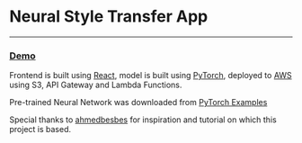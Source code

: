 # Neural Style Transfer App

---

### [Demo](https://neural-style-transfer.netlify.app)

Frontend is built using [React](https://reactjs.org/), model is built using [PyTorch](https://pytorch.org/), deployed to [AWS](https://aws.amazon.com/) using S3, API Gateway and Lambda Functions.

Pre-trained Neural Network was downloaded from [PyTorch Examples](https://github.com/pytorch/examples/tree/master/fast_neural_style)

Special thanks to [ahmedbesbes](https://github.com/ahmedbesbes) for inspiration and tutorial on which this project is based.
